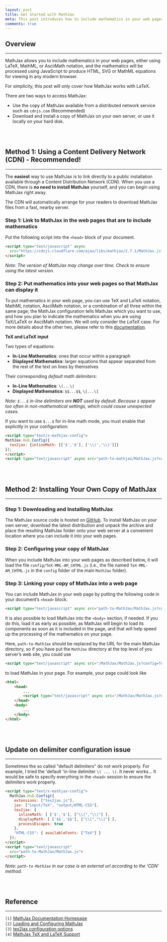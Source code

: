 ```yaml
---
layout: post
title: Get Started with MathJax
meta: This post introduces how to include mathematics in your web pages using MathJax.
comments: true
---
```


## Overview
---

MathJax allows you to include mathematics in your web pages, either using LaTeX,
MathML, or AsciiMath notation, and the mathematics will be processed using
JavaScript to produce HTML, SVG or MathML equations for viewing in any modern browser.

For simplicity, this post will only cover how MathJax works with LaTeX.

There are two ways to access MathJax:
- Use the copy of MathJax available from a distributed network service such as `cdnjs.com` (Recommended)
- Download and install a copy of MathJax on your own server, or use it locally on your hard disk.

<br><br>

## Method 1: Using a Content Delivery Network (CDN) - Recommended!
---

The **easiest** way to use MathJax is to link directly to a public installation
available through a Content Distribution Network (CDN). When you use a CDN,
there is **no need to install MathJax** yourself, and you can begin using
MathJax right away.

The CDN will automatically arrange for your readers to download MathJax files
from a fast, nearby server.

### Step 1: Link to MathJax in the web pages that are to include mathematics

Put the following script into the `<head>` block of your document.
```HTML
<script type="text/javascript" async
  src="https://cdnjs.cloudflare.com/ajax/libs/mathjax/2.7.1/MathJax.js?config=TeX-MML-AM_CHTML">
</script>
```

_Note: The version of MathJax may change over time. Check to ensure using the
 latest version._

### Step 2: Put mathematics into your web pages so that MathJax can display it

To put mathematics in your web page, you can use TeX and LaTeX notation, MathML
notation, AsciiMath notation, or a combination of all three within the same
page; the MathJax configuration tells MathJax which you want to use, and how you
plan to indicate the mathematics when you are using TeX/LaTeX or AsciiMath
notation. We will only consider the *LaTeX* case. For more details about the
other two, please refer to this
[documentation](http://docs.mathjax.org/en/latest/start.html "Putting mathematics in a web page").

**TeX and LaTeX input**

Two types of equations:
- **In-Line Mathematics**: ones that occur within a paragraph
- **Displayed Mathematics**: larger equations that appear separated from the
rest of the text on lines by themselves

Their corresponding _default math delimiters_:
- **In-Line Mathematics**: `\(...\)`
- **Displayed Mathematics**: `$$...$$`, `\[...\]`

_Note: `$...$` in-line delimiters are **NOT** used by default. Because `$`
appear too often in non-mathematical settings, which could cause unexpected cases._

If you want to use `$...$` for in-line math mode, you must enable that
explicitly in your configuration:

```HTML
<script type="text/x-mathjax-config">
MathJax.Hub.Config({
  tex2jax: {inlineMath: [['$','$'], ['\\(','\\)']]}
});
</script>
<script type="text/javascript" async src="path-to-mathjax/MathJax.js?config=TeX-AMS_CHTML"></script>
```

<br><br>

## Method 2: Installing Your Own Copy of MathJax
---

### Step 1: Downloading and Installing MathJax

The MathJax source code is hosted on
[GitHub](https://github.com/mathjax/MathJax/ "MathJax").
To install MathJax on your own server, download the latest distribution and
unpack the archive and place the resulting MathJax folder onto your web server
at a convenient location where you can include it into your web pages.

### Step 2: Configuring your copy of MathJax

When you include MathJax into your web pages as described below, it will load
the file `config/TeX-MML-AM_CHTML.js` (i.e., the file named
`TeX-MML-AM_CHTML.js` in the `config` folder of the main `MathJax` folder).

### Step 3: Linking your copy of MathJax into a web page

You can include MathJax in your web page by putting the following code in your document’s `<head>` block.

```HTML
<script type="text/javascript" async src="path-to-MathJax/MathJax.js?config=TeX-MML-AM_CHTML"></script>
```

It is also possible to load MathJax into the `<body>` section, if needed.
If you do this, load it as early as possible, as MathJax will begin to load
its components as soon as it is included in the page, and that will help speed
up the processing of the mathematics on your page.

Here, `path-to-MathJax` should be replaced by the URL for the main MathJax
directory, so if you have put the `MathJax` directory at the top level of you
server’s web site, you could use

```HTML
<script type="text/javascript" async src="/MathJax/MathJax.js?config=TeX-MML-AM_CHTML"></script>
```

to load MathJax in your page. For example, your page could look like

```HTML
<html>
    <head>
        ...
        <script type="text/javascript" async src="/MathJax/MathJax.js?config=TeX-MML-AM_CHTML"></script>
    </head>
    <body>
        ...
    </body>
</html>
```

<br><br>

## Update on delimiter configuration issue
---
Sometimes the so called "default delimiters" do not work properly. For example,
I tried the 'default 'in-line delimiter `\( ... \)`. It never works... It would
be safe to specify everything in the `<head>` session to ensure the delimiters
work properly.

```HTML
<script type="text/x-mathjax-config">
  MathJax.Hub.Config({
    extensions: ["tex2jax.js"],
    jax: ["input/TeX", "output/HTML-CSS"],
    tex2jax: {
      inlineMath: [ ['$','$'], ["\\(","\\)"] ],
      displayMath: [ ['$$','$$'], ["\\[","\\]"] ],
      processEscapes: true
    },
    "HTML-CSS": { availableFonts: ["TeX"] }
  });
</script>
<script type="text/javascript"
  src="path-to-MathJax/MathJax.js">
</script>
```

_Note: `path-to-MathJax` in our case is an external url according to the 'CDN' method._

<br><br>

## Reference
---
`[1]` [MathJax Documentation Homepage](http://docs.mathjax.org/en/latest/start.html "MathJax Documentation Homepage") <br>
`[2]` [Loading and Configuring MathJax](http://docs.mathjax.org/en/latest/configuration.html#loading "Loading and Configuring MathJax") <br>
`[3]` [tex2jax configuration options](http://docs.mathjax.org/en/latest/options/tex2jax.html#configure-tex2jax "tex2jax configuration options") <br>
`[4]` [MathJax TeX and LaTeX Support](http://docs.mathjax.org/en/latest/tex.html#tex-support "MathJax TeX and LaTeX Support") <br>
